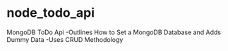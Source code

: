 # node_todo_api

MongoDB ToDo Api 
-Outlines How to Set a MongoDB Database and Adds Dummy Data
-Uses CRUD Methodology
